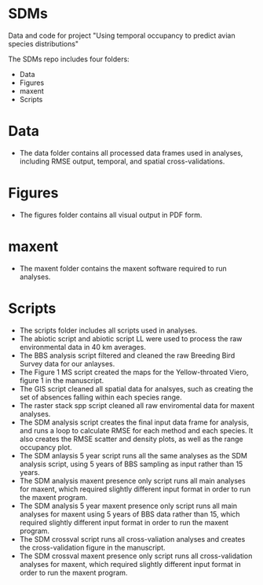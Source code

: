 # SDMs

Data and code for project "Using temporal occupancy to predict avian species distributions"

The SDMs repo includes four folders:
- Data
- Figures
- maxent
- Scripts

# Data 
- The data folder contains all processed data frames used in analyses, including RMSE output, temporal, and spatial cross-validations.

# Figures
- The figures folder contains all visual output in PDF form.

# maxent
- The maxent folder contains the maxent software required to run analyses.

# Scripts
- The scripts folder includes all scripts used in analyses.
- The abiotic script and abiotic script LL were used to process the raw environmental data in 40 km averages.
- The BBS analysis script filtered and cleaned the raw Breeding Bird Survey data for our anlayses.
- The Figure 1 MS script created the maps for the Yellow-throated Viero, figure 1 in the manuscript.
- The GIS script cleaned all spatial data for analsyes, such as creating the set of absences falling within each species range.
- The raster stack spp script cleaned all raw enviromental data for maxent analyses.
- The SDM analysis script creates the final input data frame for analysis, and runs a loop to calculate RMSE for each method and each species. It also creates the RMSE scatter and density plots, as well as the range occupancy plot.
- The SDM anlaysis 5 year script runs all the same analyses as the SDM analysis script, using 5 years of BBS sampling as input rather than 15 years.
- The SDM analysis maxent presence only script runs all main analyses for maxent, which required slightly different input format in order to run the maxent program.
- The SDM analysis 5 year maxent presence only script runs all main analyses for maxent using 5 years of BBS data rather than 15, which required slightly different input format in order to run the maxent program.
- The SDM crossval script runs all cross-valiation analyses and creates the cross-validation figure in the manuscript.
- The SDM crossval maxent presence only script runs all cross-validation analyses for maxent, which required slightly different input format in order to run the maxent program.







